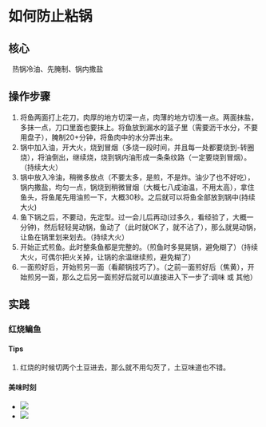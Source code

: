 # 如何防止粘锅
## 核心
&nbsp;&nbsp;热锅冷油、先腌制、锅内撒盐
## 操作步骤
1. 将鱼两面打上花刀，肉厚的地方切深一点，肉薄的地方切浅一点。两面抹盐，多抹一点，刀口里面也要抹上。将鱼放到漏水的篮子里（需要沥干水分，不要用盘子），腌制20+分钟，将鱼肉中的水分弄出来。
2. 锅中加入油，开大火，烧到冒烟（多烧一段时间，并且每一处都要烧到-转圈烧），将油倒出，继续烧，烧到锅内油形成一条条纹路（一定要烧到冒烟）。（持续大火）
3. 锅中放入冷油，稍微多放点（不要太多，是煎，不是炸。油少了也不好吃），锅内撒盐，均匀一点，锅烧到稍微冒烟（大概七八成油温，不用太高），拿住鱼头，将鱼尾先用油煎一下，大概30秒。之后就可以将鱼全部放到锅中(持续大火)
4. 鱼下锅之后，不要动，先定型。过一会儿后再动(过多久，看经验了，大概一分钟)，然后轻轻晃动锅，鱼动了（此时就OK了，就不沾了），那么就晃动锅，让鱼在锅里划来划去。（持续大火）
5. 开始正式煎鱼。此时整条鱼都是完整的。（煎鱼时多晃晃锅，避免糊了）（持续大火，可偶尔把火关掉，让锅的余温继续煎，避免糊了）
6. 一面煎好后，开始煎另一面（看颠锅技巧了）。（之前一面煎好后（焦黄），开始煎另一面，那么之后另一面煎好后就可以直接进入下一步了:调味 或 其他）

## 实践
### 红烧鳊鱼
#### Tips
1. 红烧的时候切两个土豆进去，那么就不用勾芡了，土豆味道也不错。
#### 美味时刻
- <img src="./fine_food_pics/WechatIMG356.jpg"/>
- <img src="./fine_food_pics/WechatIMG357.jpg"/>
